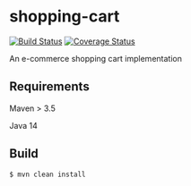 # shopping-cart

[![Build Status](https://travis-ci.com/fuatkarakus/shopping-cart.svg?branch=master)](https://travis-ci.com/fuatkarakus/shopping-cart)
[![Coverage Status](https://coveralls.io/repos/github/fuatkarakus/shopping-cart/badge.svg?branch=master)](https://coveralls.io/github/fuatkarakus/shopping-cart?branch=master)

An e-commerce shopping cart implementation

## Requirements

Maven > 3.5

Java 14

## Build 

`$ mvn clean install`
